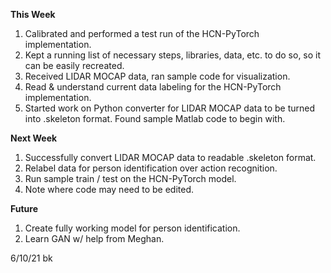 **This Week**

1. Calibrated and performed a test run of the HCN-PyTorch implementation.
2. Kept a running list of necessary steps, libraries, data, etc. to do so, so it can be easily recreated.
3. Received LIDAR MOCAP data, ran sample code for visualization.
4. Read & understand current data labeling for the HCN-PyTorch implementation.
5. Started work on Python converter for LIDAR MOCAP data to be turned into .skeleton format. Found sample Matlab code to begin with.

**Next Week**

1. Successfully convert LIDAR MOCAP data to readable .skeleton format.
2. Relabel data for person identification over action recognition.
3. Run sample train / test on the HCN-PyTorch model.
4. Note where code may need to be edited.

**Future**

1. Create fully working model for person identification.
2. Learn GAN w/ help from Meghan.

6/10/21 bk
